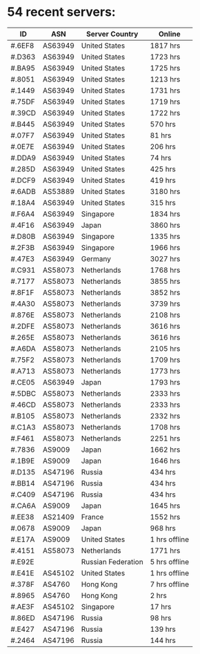 # 54 recent servers:

| ID | ASN | Server Country | Online |
| ------ | ------ | ------ | ------ |
| #.6EF8 | AS63949 | United States | 1817 hrs |
| #.D363 | AS63949 | United States | 1723 hrs |
| #.BA95 | AS63949 | United States | 1725 hrs |
| #.8051 | AS63949 | United States | 1213 hrs |
| #.1449 | AS63949 | United States | 1731 hrs |
| #.75DF | AS63949 | United States | 1719 hrs |
| #.39CD | AS63949 | United States | 1722 hrs |
| #.B445 | AS63949 | United States | 570 hrs |
| #.07F7 | AS63949 | United States | 81 hrs |
| #.0E7E | AS63949 | United States | 206 hrs |
| #.DDA9 | AS63949 | United States | 74 hrs |
| #.285D | AS63949 | United States | 425 hrs |
| #.DCF9 | AS63949 | United States | 419 hrs |
| #.6ADB | AS53889 | United States | 3180 hrs |
| #.18A4 | AS63949 | United States | 315 hrs |
| #.F6A4 | AS63949 | Singapore | 1834 hrs |
| #.4F16 | AS63949 | Japan | 3860 hrs |
| #.D80B | AS63949 | Singapore | 1335 hrs |
| #.2F3B | AS63949 | Singapore | 1966 hrs |
| #.47E3 | AS63949 | Germany | 3027 hrs |
| #.C931 | AS58073 | Netherlands | 1768 hrs |
| #.7177 | AS58073 | Netherlands | 3855 hrs |
| #.8F1F | AS58073 | Netherlands | 3852 hrs |
| #.4A30 | AS58073 | Netherlands | 3739 hrs |
| #.876E | AS58073 | Netherlands | 2108 hrs |
| #.2DFE | AS58073 | Netherlands | 3616 hrs |
| #.265E | AS58073 | Netherlands | 3616 hrs |
| #.A6DA | AS58073 | Netherlands | 2105 hrs |
| #.75F2 | AS58073 | Netherlands | 1709 hrs |
| #.A713 | AS58073 | Netherlands | 1773 hrs |
| #.CE05 | AS63949 | Japan | 1793 hrs |
| #.5DBC | AS58073 | Netherlands | 2333 hrs |
| #.46CD | AS58073 | Netherlands | 2333 hrs |
| #.B105 | AS58073 | Netherlands | 2332 hrs |
| #.C1A3 | AS58073 | Netherlands | 1708 hrs |
| #.F461 | AS58073 | Netherlands | 2251 hrs |
| #.7836 | AS9009 | Japan | 1662 hrs |
| #.1B9E | AS9009 | Japan | 1646 hrs |
| #.D135 | AS47196 | Russia | 434 hrs |
| #.BB14 | AS47196 | Russia | 434 hrs |
| #.C409 | AS47196 | Russia | 434 hrs |
| #.CA6A | AS9009 | Japan | 1645 hrs |
| #.EE38 | AS21409 | France | 1552 hrs |
| #.0678 | AS9009 | Japan | 968 hrs |
| #.E17A | AS9009 | United States | 1 hrs offline |
| #.4151 | AS58073 | Netherlands | 1771 hrs |
| #.E92E |  | Russian Federation | 5 hrs offline |
| #.E41E | AS45102 | United States | 1 hrs offline |
| #.378F | AS4760 | Hong Kong | 7 hrs offline |
| #.8965 | AS4760 | Hong Kong | 2 hrs |
| #.AE3F | AS45102 | Singapore | 17 hrs |
| #.86ED | AS47196 | Russia | 98 hrs |
| #.E427 | AS47196 | Russia | 139 hrs |
| #.2464 | AS47196 | Russia | 144 hrs |

